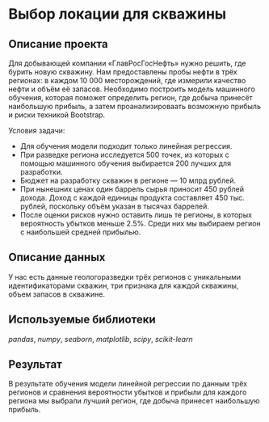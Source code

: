 # Выбор локации для скважины
## Описание проекта
Для добывающей компании «ГлавРосГосНефть» нужно решить, где бурить новую скважину. Нам предоставлены пробы нефти в трёх регионах: в каждом 10 000 месторождений, где измерили качество нефти и объём её запасов. Необходимо построить модель машинного обучения, которая поможет определить регион, где добыча принесёт наибольшую прибыль, а затем проанализироваать возможную прибыль и риски техникой Bootstrap.

Условия задачи:
  - Для обучения модели подходит только линейная регрессия.
  - При разведке региона исследуется 500 точек, из которых с помощью машинного обучения выбирается 200 лучших для разработки.
  - Бюджет на разработку скважин в регионе — 10 млрд рублей.
  - При нынешних ценах один баррель сырья приносит 450 рублей дохода. Доход с каждой единицы продукта составляет 450 тыс. рублей, поскольку объём указан в тысячах баррелей.
  - После оценки рисков нужно оставить лишь те регионы, в которых вероятность убытков меньше 2.5%. Среди них мы выбираем регион с наибольшей средней прибылью.

## Описание данных
У нас есть данные геологоразведки трёх регионов с уникальными идентификаторами скважин, три признака для каждой скважины, объем запасов в скважине.

## Используемые библиотеки
*pandas*, *numpy*, *seaborn*, *matplotlib*, *scipy*, *scikit-learn*

## Результат
В результате обучения модели линейной регрессии по данным трёх регионов и сравнения вероятности убытков и прибыли для каждого региона мы выбрали лучший регион, где добыча принесет наибольшую прибыль. 
